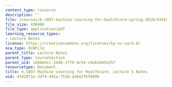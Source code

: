 ```yaml
---
content_type: resource
description: ''
file: /courses/6-s897-machine-learning-for-healthcare-spring-2019/d342871e3df4481a7510a3b42fbf689b_MIT6_S897S19_lec5note.pdf
file_size: 430466
file_type: application/pdf
learning_resource_types:
- Lecture Notes
license: https://creativecommons.org/licenses/by-nc-sa/4.0/
ocw_type: OCWFile
parent_title: Lecture Notes
parent_type: CourseSection
parent_uid: 1d48edcc-24db-1ff9-4c54-c8ab1045e257
resourcetype: Document
title: 6.S897 Machine Learning for Healthcare, Lecture 5 Notes
uid: d342871e-3df4-481a-7510-a3b42fbf689b
---
```

